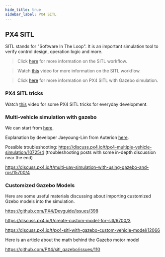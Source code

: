 ```yaml
---
hide_title: true
sidebar_label: PX4 SITL
---
```

## PX4 SITL
SITL stands for "Software In The Loop". It is an important simulation tool to verify control design, operation logic and more. 
 
>Click [here](https://dev.px4.io/master/en/simulation/#sitl-simulation-environment) for more information on the SITL workflow.

>Watch [this](https://www.youtube.com/watch?v=60SX8pwYLUc) video for more information on the SITL workflow.

>Click [here](https://dev.px4.io/master/en/simulation/gazebo.html) for more information on PX4 SITL with Gazebo simulation.

### PX4 SITL tricks

Watch [this](https://www.youtube.com/watch?v=1Bs98kOwuK4) video for some PX4 SITL tricks for everyday development.

### Multi-vehicle simulation with gazebo

We can start from [here](https://dev.px4.io/master/en/simulation/multi-vehicle-simulation.html).

Explanation by developer Jaeyoung-Lim from Auterion [here](https://404warehouse.net/2020/04/26/simulating-multiple-vehicles-in-px4-sitl-gazebo/).

Possible troubleshooting:
https://discuss.px4.io/t/px4-multiple-vehicle-simulation/10725/4 (troubleshooting posts with some in-depth discussion near the end)

https://discuss.px4.io/t/multi-uav-simulation-with-using-gazebo-and-ros/15700/4





### Customized Gazebo Models

Here are some useful materials discussing about importing customized Gzebo models into the simulation.

https://github.com/PX4/Devguide/issues/398

https://discuss.px4.io/t/create-custom-model-for-sitl/6700/3

https://discuss.px4.io/t/px4-sitl-with-gazebo-custom-vehicle-model/12066

Here is an article about the math behind the Gazebo motor model

https://github.com/PX4/sitl_gazebo/issues/110
